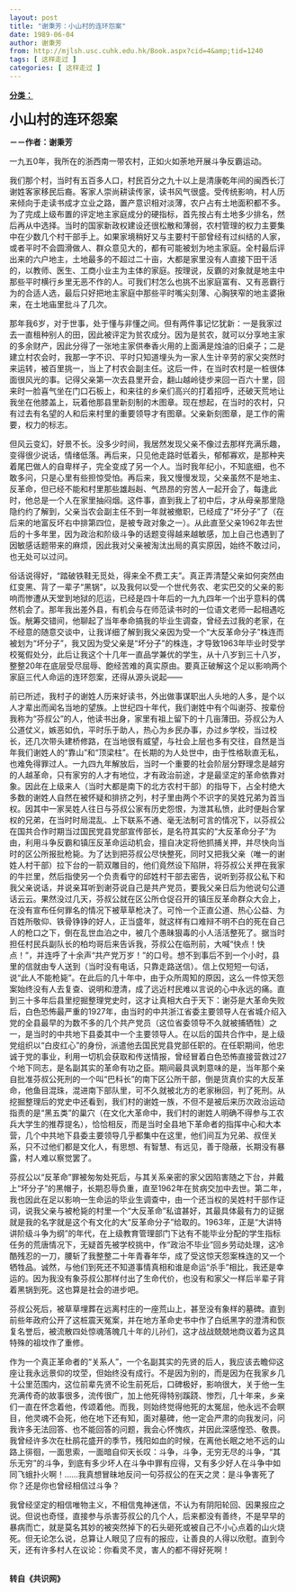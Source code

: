 ```yaml
---
layout: post
title: "谢秉芳：小山村的连环怨案"
date: 1989-06-04
author: 谢秉芳
from: http://mjlsh.usc.cuhk.edu.hk/Book.aspx?cid=4&amp;tid=1240
tags: [ 这样走过 ]
categories: [ 这样走过 ]
---
```


<div style="margin: 15px 10px 10px 0px;">
<div>
<span id="ctl00_ContentPlaceHolder1_chapter1_SubjectLabel" style="font-weight:bold;text-decoration:underline;">
   分类：
  </span>
</div>
<p>
<strong>
<font size="5">
    小山村的连环怨案
   </font>
</strong>
</p>
<p>
<strong>
   －－作者：谢秉芳
  </strong>
</p>
<p>
  一九五0年，我所在的浙西南一带农村，正如火如荼地开展斗争反霸运动。
 </p>
<p>
  我们那个村，当时有五百多人口，村民百分之九十以上是清康乾年间的闽西长汀谢姓客家移民后裔。客家人崇尚耕读传家，读书风气很盛。受传统影响，村人历来倾向于走读书成才立业之路，置产意识相对淡薄，农户占有土地面积都不多。为了完成上级布置的评定地主家庭成分的硬指标，首先按占有土地多少排名，然后再从中选择。当时的国家新政权建设还很松散和薄弱，农村管理的权力主要集中在少数几个村干部手上。如果家境稍好又与主要村干部曾经有过纠结的人家，或者平时不会圆滑做人、群众意见大的，都有可能被划为地主家庭。全村最后评出来的六户地主，土地最多的不超过二十亩，大都是家里没有人直接下田干活的，以教师、医生、工商小业主为主体的家庭。按理说，反霸的对象就是地主中那些平时横行乡里无恶不作的人。可我们村怎么也挑不出家庭富有、又有恶霸行为的合适人选，最后只好把地主家庭中那些平时嘴尖刻薄、心胸狭窄的地主婆揪来，在土地庙里批斗了几次。
 </p>
<p>
  那年我6岁，对于世事，处于懂与非懂之间。但有两件事记忆犹新：一是我家过去一直租种别人的田，因此被评定为贫农成分。因为是贫农，就可以分享地主家的多余财产，因此分得了一张地主家供奉香火用的上面满是烛油的旧桌子；二是建立村农会时，我那一字不识、平时只知道埋头为一家人生计辛劳的家父突然时来运转，被百里挑一，当上了村农会副主任。这后一件，在当时农村是一桩很体面很风光的事。记得父亲第一次去县里开会，翻山越岭徒步来回一百六十里，回来时一脸喜气坐在门口石板上，和来往的乡亲们高兴的打着招呼，还破天荒地让我坐在他膝盖上，玩着他那县里新刻制的木图章。现在想起，在当时的农村，只有过去有名望的人和后来村里的重要领导才有图章。父亲新刻图章，是工作的需要，权力的标志。
 </p>
<p>
  但风云变幻，好景不长。没多少时间，我居然发现父亲不像过去那样充满乐趣，变得很少说话，情绪低落。再后来，只见他走路时低着头，郁郁寡欢，是那种夹着尾巴做人的自卑样子，完全变成了另一个人。当时我年纪小，不知底细，也不敢多问，只是心里有些担惊受怕。再后来，我又慢慢发现，父亲虽然不是地主、反革命，但已经不能和村里那些雄赳赳、气昂昂的穷苦人一起开会了，每逢此时，他总是一个人在家里抽闷烟。这件事，直到我上了初中后，才从母亲那里隐隐约约了解到，父亲当农会副主任不到一年就被撤职，已经成了“坏分子”了（在后来的地富反坏右中排第四位，是被专政对象之一）。从此直至父亲1962年去世后的十多年里，因为政治和阶级斗争的话题变得越来越敏感，加上自己也遇到了因敏感话题带来的麻烦，因此我对父亲被淘汰出局的真实原因，始终不敢过问，也无处可以过问。
 </p>
<p>
  俗话说得好，“踏破铁鞋无觅处，得来全不费工夫”。真正弄清楚父亲如何突然由红变黑、背了一辈子“黑锅”，以及我何以受一个世代务农、老实巴交的父亲的影响而惨遭从天堂到地狱的厄运，已经是四十年后的一九九四年一个出乎意料的偶然机会了。那年我出差外县，有机会与在师范读书时的一位语文老师一起相遇吃饭。觥筹交错间，他聊起了当年奉命搞我的毕业生调查，曾经去过我的老家，在不经意的随意交谈中，让我详细了解到我父亲因为受一个“大反革命分子”株连而被划为“坏分子”，我又因为受父亲是“坏分子”的株连，才导致1963年毕业时受学校冤假处分，此后让我这个十几年一直品学兼优的学生，从十八岁到三十八岁，整整20年在底层受尽屈辱、飽经苦难的真实原由。要真正破解这个足以影响两个家庭三代人命运的连环怨案，还得从源头说起——
 </p>
<p>
  前已所述，我村子的谢姓人历来好读书，外出做事谋职出人头地的人多，是个以人才辈出而闻名当地的望族。上世纪四十年代，我们谢姓中有个叫谢芬、按辈份我称为“芬叔公”的人，他读书出身，家里有祖上留下的十几亩薄田。芬叔公为人公道仗义，嫉恶如仇，平时乐于助人，热心为乡民办事，办过乡学校，当过校长，还几次带头建桥修路，在当地很有威望，与社会上层也多有交往，自然是当年我们谢姓人的“靠山”和“顶梁柱”。在长期的为人处世中，由于性格耿直无私，也难免得罪过人。一九四九年解放后，当时一个重要的社会阶层分野理念是越穷的人越革命，只有家穷的人才有地位，才有政治前途，才是最坚定的革命依靠对象。因此在上级来人（当时大都是南下的北方农村干部）的指导下，占全村绝大多数的谢姓人自然在被怀疑和排挤之列，村子里由两个不识字的吴姓兄弟为首当权。因其中一家吴姓人往日与芬叔公家有历史怨恨，为泄其私愤，此时便赳合掌权的兄弟，在当时时局混乱、上下联系不通、毫无法制可言的情况下，以芬叔公在国共合作时期当过国民党县党部宣传部长，是名符其实的“大反革命分子”为由，利用斗争反霸和镇压反革命运动机会，擅自决定将他抓捕关押，并尽快向当时的区公所报批枪毙。为了达到把芬叔公尽快整死，同时又把我父亲（唯一的谢姓人村干部）拉下台的一箭双雕目的，他们竟然设下陷阱，将芬叔公关押在我家的牛拦里，然后指使另一个负责看守的邱姓村干部去密告，说听到芬叔公私下和我父亲说话，并说亲耳听到谢芬说自己是共产党员，要我父亲日后为他说句公道话云云。果然没过几天，芬叔公就在区公所仓促召开的镇压反革命群众大会上，在没有宣布任何罪名的情况下被草草枪决了。可怜一个正直公道、热心公益、为百姓所敬仰、铁骨铮铮的好人，正当盛年，就这样有口难辩不明不白的死在自己人的枪口之下，倒在乱世血泊之中，被几个愚昧狠毒的小人活活整死了。据当时担任村民兵副队长的柏均哥后来告诉我，芬叔公在临刑前，大喊“快点！快点！”，并连呼了十余声“共产党万岁！”的口号。想不到事后不到一个小时，县里的信就由专人送到（当时没有电话，只靠走路送信）。信上仅短短一句话，说“此人不能枪毙”。在此后的几十年中，由于众所周知的原因，这么一件惊天怨案始终没有人去复查、说明和澄清，成了远近村民难以言说的心中永远的痛。直到三十多年后县里挖掘整理党史时，这才让真相大白于天下：谢芬是大革命失败后，白色恐怖最严重的1927年，由当时的中共浙江省委主要领导人在省城介绍入党的全县最早的为数不多的几个共产党员（这位省委领导不久就被捕牺牲）之一，是当时的中共地下县委其中一个主要领导人。在以后的国共合作中，是上级党组织以“白皮红心”的身份，派遣他去国民党县党部任职的。在任职期间，他忠诚于党的事业，利用一切机会获取和传送情报，曾经冒着白色恐怖直接营救过27个地下同志，是名副其实的革命有功之臣。期间最具讽刺意味的是，当年那个亲自批准芬叔公死刑的一个叫“巴科长”的南下区公所干部，倒是货真价实的大反革命，他鱼目混珠，混进南下部队里，可不久就被北方的老家楸回，判了死刑。从挖掘整理后的党史中还看到，我们村的谢姓一族，不但不是被后来历次政治运动指责的是“黑五类”的巢穴（在文化大革命中，我们村的谢姓人明确不得参与工农兵大学生的推荐提名），恰恰相反，而是当时全县地下革命者的指挥中心和大本营，几个中共地下县委主要领导几乎都集中在这里，他们间互为兄弟、叔侄关系，只不过他们都是文化人，有思想、有智慧、有远见，善于隐蔽，长期没有暴露，村人难以察觉罢了。
 </p>
<p>
  芬叔公以“反革命”罪被匆匆处死后，与其关系亲密的家父因陷害随之下台，并戴上“坏分子”的黑帽子，长期忍辱负重，直至1962年在贫病交加中去世。第二年，我也因此在足以影响一生命运的毕业生调查中，由一个还当权的吴姓村干部作证词，说我父亲与被枪毙的村里一个“大反革命”私谊甚好，其最具体最有力的证据就是我的名字就是这个有文化的大“反革命分子”给取的。1963年，正是“大讲特讲阶级斗争为纲”的年代，在上级教育管理部门下达有不能毕业分配的学生指标任务的荒唐情况下，无疑首先被学校挑中，作“政治不毕业”回乡劳动处理，这冷酷残忍的一刀，腰斩了我整整二十年青春年华，成了受这惊天怨案株连的又一个牺牲品。诚然，与他们到死还不知道事情真相和谁是命运“杀手”相比，我还是幸运的。因为我没有象芬叔公那样付出了生命代价，也没有和家父一样后半辈子背着黑锅到死。这也算是社会的进步吧。
 </p>
<p>
  芬叔公死后，被草草埋葬在远离村庄的一座荒山上，甚至没有象样的墓碑。直到前些年政府公开了这桩震天冤案，并在地方革命史书中作了白纸黑字的澄清和恢复名誉后，被流散四处惊魂落魄几十年的儿孙们，这才战战兢兢地商议着为这具特殊的祖坟作了重修。
 </p>
<p>
  作为一个真正革命者的“关系人”，一个名副其实的先贤的后人，我应该去瞻仰这座让我永远景仰的坟茔，但始终没有成行。不是因为别的，而是因为在我家乡几十公里范围内，这位前辈先贤不论生前死后，口碑极好，影响很大，关于他一生充满传奇的故事很多，流传很广，加上他死得特别蹊跷、惨烈，几十年来，乡亲们一直在怀念着他，传颂着他。而我，则始终觉得他死的太冤屈，他永远不会瞑目，他灵魂不会死，他在地下还有知，面对墓碑，他一定会严肃的向我发问，问我许多无法回答、也不能回答的问题，我会心怀愧疚，并因此深感惶恐、敬畏。我曾经许多次在杜鹃花盛开的季节，残阳如血的时候，在离他长眠之地不远的山路上徘徊，一面思索，一面暗自仰天长叹：斗争，斗争，无穷无尽的斗争，“其乐无穷”的斗争，到底有多少坏人在斗争中罪有应得，又有多少好人在斗争中如同飞蛾扑火啊！……我真想冒昧地反问一句芬叔公的在天之灵：是斗争害死了你？还是你也曾经相信过斗争？
 </p>
<p>
  我曾经坚定的相信唯物主义，不相信鬼神迷信，不认为有阴阳轮回、因果报应之说。但说也奇怪，直接参与杀害芬叔公的几个人，后来都没有善终，不是早早的暴病而亡，就是莫名其妙的被突然掉下的石头砸死或被自己不小心点着的山火烧死。但无论怎么说，总算让人眼见了应有的报应，让善良的人得以欣慰。直到今天，还有许多村人在议论：你看灵不灵，害人的都不得好死啊！
 </p>
<p>
<br/>
<strong>
   转自《共识网》
  </strong>
</p>
</div>
